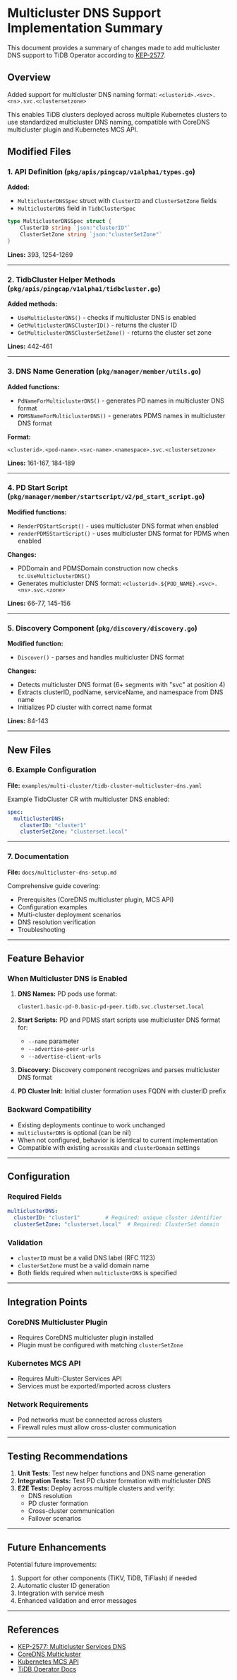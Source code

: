# Multicluster DNS Support Implementation Summary

This document provides a summary of changes made to add multicluster DNS support to TiDB Operator according to [KEP-2577](https://github.com/kubernetes/enhancements/pull/2577).

## Overview

Added support for multicluster DNS naming format: `<clusterid>.<svc>.<ns>.svc.<clustersetzone>`

This enables TiDB clusters deployed across multiple Kubernetes clusters to use standardized multicluster DNS naming, compatible with CoreDNS multicluster plugin and Kubernetes MCS API.

## Modified Files

### 1. API Definition (`pkg/apis/pingcap/v1alpha1/types.go`)

**Added:**
- `MulticlusterDNSSpec` struct with `ClusterID` and `ClusterSetZone` fields
- `MulticlusterDNS` field in `TidbClusterSpec`

```go
type MulticlusterDNSSpec struct {
    ClusterID string `json:"clusterID"`
    ClusterSetZone string `json:"clusterSetZone"`
}
```

**Lines:** 393, 1254-1269

---

### 2. TidbCluster Helper Methods (`pkg/apis/pingcap/v1alpha1/tidbcluster.go`)

**Added methods:**
- `UseMulticlusterDNS()` - checks if multicluster DNS is enabled
- `GetMulticlusterDNSClusterID()` - returns the cluster ID
- `GetMulticlusterDNSClusterSetZone()` - returns the cluster set zone

**Lines:** 442-461

---

### 3. DNS Name Generation (`pkg/manager/member/utils.go`)

**Added functions:**
- `PdNameForMulticlusterDNS()` - generates PD names in multicluster DNS format
- `PDMSNameForMulticlusterDNS()` - generates PDMS names in multicluster DNS format

**Format:**
```
<clusterid>.<pod-name>.<svc-name>.<namespace>.svc.<clustersetzone>
```

**Lines:** 161-167, 184-189

---

### 4. PD Start Script (`pkg/manager/member/startscript/v2/pd_start_script.go`)

**Modified functions:**
- `RenderPDStartScript()` - uses multicluster DNS format when enabled
- `renderPDMSStartScript()` - uses multicluster DNS format for PDMS when enabled

**Changes:**
- PDDomain and PDMSDomain construction now checks `tc.UseMulticlusterDNS()`
- Generates multicluster DNS format: `<clusterid>.${POD_NAME}.<svc>.<ns>.svc.<zone>`

**Lines:** 66-77, 145-156

---

### 5. Discovery Component (`pkg/discovery/discovery.go`)

**Modified function:**
- `Discover()` - parses and handles multicluster DNS format

**Changes:**
- Detects multicluster DNS format (6+ segments with "svc" at position 4)
- Extracts clusterID, podName, serviceName, and namespace from DNS name
- Initializes PD cluster with correct name format

**Lines:** 84-143

---

## New Files

### 6. Example Configuration
**File:** `examples/multi-cluster/tidb-cluster-multicluster-dns.yaml`

Example TidbCluster CR with multicluster DNS enabled:
```yaml
spec:
  multiclusterDNS:
    clusterID: "cluster1"
    clusterSetZone: "clusterset.local"
```

---

### 7. Documentation
**File:** `docs/multicluster-dns-setup.md`

Comprehensive guide covering:
- Prerequisites (CoreDNS multicluster plugin, MCS API)
- Configuration examples
- Multi-cluster deployment scenarios
- DNS resolution verification
- Troubleshooting

---

## Feature Behavior

### When Multicluster DNS is Enabled

1. **DNS Names:** PD pods use format:
   ```
   cluster1.basic-pd-0.basic-pd-peer.tidb.svc.clusterset.local
   ```

2. **Start Scripts:** PD and PDMS start scripts use multicluster DNS format for:
   - `--name` parameter
   - `--advertise-peer-urls`
   - `--advertise-client-urls`

3. **Discovery:** Discovery component recognizes and parses multicluster DNS format

4. **PD Cluster Init:** Initial cluster formation uses FQDN with clusterID prefix

### Backward Compatibility

- Existing deployments continue to work unchanged
- `multiclusterDNS` is optional (can be nil)
- When not configured, behavior is identical to current implementation
- Compatible with existing `acrossK8s` and `clusterDomain` settings

---

## Configuration

### Required Fields

```yaml
multiclusterDNS:
  clusterID: "cluster1"        # Required: unique cluster identifier
  clusterSetZone: "clusterset.local"  # Required: ClusterSet domain
```

### Validation

- `clusterID` must be a valid DNS label (RFC 1123)
- `clusterSetZone` must be a valid domain name
- Both fields required when `multiclusterDNS` is specified

---

## Integration Points

### CoreDNS Multicluster Plugin
- Requires CoreDNS multicluster plugin installed
- Plugin must be configured with matching `clusterSetZone`

### Kubernetes MCS API
- Requires Multi-Cluster Services API
- Services must be exported/imported across clusters

### Network Requirements
- Pod networks must be connected across clusters
- Firewall rules must allow cross-cluster communication

---

## Testing Recommendations

1. **Unit Tests:** Test new helper functions and DNS name generation
2. **Integration Tests:** Test PD cluster formation with multicluster DNS
3. **E2E Tests:** Deploy across multiple clusters and verify:
   - DNS resolution
   - PD cluster formation
   - Cross-cluster communication
   - Failover scenarios

---

## Future Enhancements

Potential future improvements:
1. Support for other components (TiKV, TiDB, TiFlash) if needed
2. Automatic cluster ID generation
3. Integration with service mesh
4. Enhanced validation and error messages

---

## References

- [KEP-2577: Multicluster Services DNS](https://github.com/kubernetes/enhancements/pull/2577)
- [CoreDNS Multicluster](https://github.com/coredns/multicluster)
- [Kubernetes MCS API](https://github.com/kubernetes-sigs/mcs-api)
- [TiDB Operator Docs](https://docs.pingcap.com/tidb-in-kubernetes)

